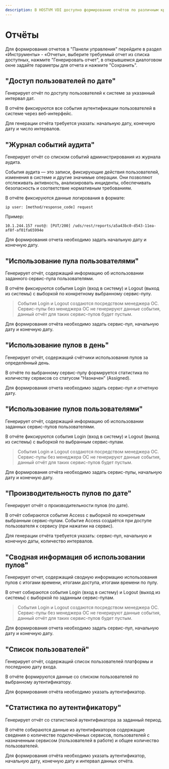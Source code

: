 ```yaml
---
description: В HOSTVM VDI доступно формирование отчётов по различным критериям.
---
```


# Отчёты

Для формирования отчетов в "Панели управления" перейдите в раздел «Инструменты» - «Отчеты», выберите требуемый отчет из списка доступных, нажмите "Генерировать отчет", в открывшемся диалоговом окне задайте параметры для отчета и нажмите "Сохранить".

## **"Доступ пользователей по дате"** <a href="#users-access-report-by-date" id="users-access-report-by-date"></a>

Генерирует отчёт по доступу пользователей к системе за указанный интервал дат.

В отчёте фиксируются все события аутентификации пользователей в системе через веб-интерфейс.

Для генерации отчёта требуется указать: начальную дату, конечную дату и число интервалов.

## **"Журнал событий аудита"** <a href="#audit-log-list" id="audit-log-list"></a>

Генерирует отчёт со списком событий администрирования из журнала аудита.

События аудита — это записи, фиксирующие действия пользователей, изменения в системе и другие значимые операции. Они позволяют отслеживать активность, анализировать инциденты, обеспечивать безопасность и соответствие нормативным требованиям.

В отчёте фиксируются данные логирования в формате:

```
ip user: [method/response_code] request
```

Пример:

```
10.1.244.157 root@: [PUT/200] /uds/rest/reports/a5a43bc0-d543-11ea-af8f-af01fa65994e
```

Для формирования отчета необходимо задать начальную дату и конечную дату.

## **"Использование пула пользователями"** <a href="#pool-usage-by-users" id="pool-usage-by-users"></a>

Генерирует отчёт, содержащий информацию об использовании заданного сервис-пула пользователями.

В отчёте фиксируются события Login (вход в систему) и Logout (выход из системы) с выборкой по конкретному выбранному сервис-пулу.

> События Login и Logout создаются посредством менеджера ОС. Сервис-пулы без менеджера ОС не генерируют данные события, данный отчёт для таких сервис-пулов будет пустым.

Для формирования отчёта необходимо задать сервис-пул, начальную дату и конечную дату.

## **"Использование пулов в день"** <a href="#pools-usage-on-a-day" id="pools-usage-on-a-day"></a>

Генерирует отчёт, содержащий счётчики использования пулов за определённый день.

В отчёте по выбранному сервис-пулу формируется статистика по количеству сервисов со статусом "Назначен" (Assigned).

Для формирования отчета необходимо задать сервис-пул и отчетную дату.

## **"Использование пулов пользователями"** <a href="#pools-usage-by-users" id="pools-usage-by-users"></a>

Генерирует отчёт, содержащий информацию об использовании заданных сервис-пулов пользователями.

В отчёте фиксируются события Login (вход в систему) и Logout (выход из системы) с выборкой по выбранным сервис-пулам.

> События Login и Logout создаются посредством менеджера ОС. Сервис-пулы без менеджера ОС не генерируют данные события, данный отчёт для таких сервис-пулов будет пустым.

Для формирования отчёта необходимо задать сервис-пулы, начальную дату и конечную дату.

## **"Производительность пулов по дате"** <a href="#pools-performance-by-date" id="pools-performance-by-date"></a>

Генерирует отчёт о производительности пулов (по дате).

В отчёт собираются события Access с выборкой по конкретным выбранным сервис-пулам. Событие Access создаётся при доступе пользователя к сервису (при нажатии на сервис).

Для генерации отчёта требуется указать: сервис-пул, начальную и конечную даты, количество интервалов.

## **"Сводная информация об использовании пулов"** <a href="#summary-of-pools-usage" id="summary-of-pools-usage"></a>

Генерирует отчет, содержащий сводную информацию использования пулов с итогами времени, итогами доступа, итогами времени по пулу.

В отчет собираются события Login (вход в систему) и Logout (выход из системы)  с выборкой по заданным сервис-пулам.

> События Login и Logout создаются посредством менеджера ОС. Сервис-пулы без менеджера ОС не генерируют данные события, данный отчёт для таких сервис-пулов будет пустым.

Для формирования отчета необходимо задать сервис-пул, начальную дату и конечную дату.

## **"Список пользователей"** <a href="#users-list" id="users-list"></a>

Генерирует отчёт, содержащий список пользователей платформы и последнюю дату входа.

В отчёте формируются данные со списком пользователей по выбранному аутентификатору.

Для формирования отчёта необходимо указать аутентификатор.

## **"Статистика по аутентификатору"** <a href="#statistics-by-authenticator" id="statistics-by-authenticator"></a>

Генерирует отчёт со статистикой аутентификатора за заданный период.

В отчёте собираются данные из аутентификаторов содержащие сведения о количестве подключённых сервисов, пользователей с назначенным сервисом (пользователей в работе) и общее количество пользователей.

Для формирования отчёта необходимо указать аутентификатор, начальную дату, конечную дату и интервал данных отчёта.
